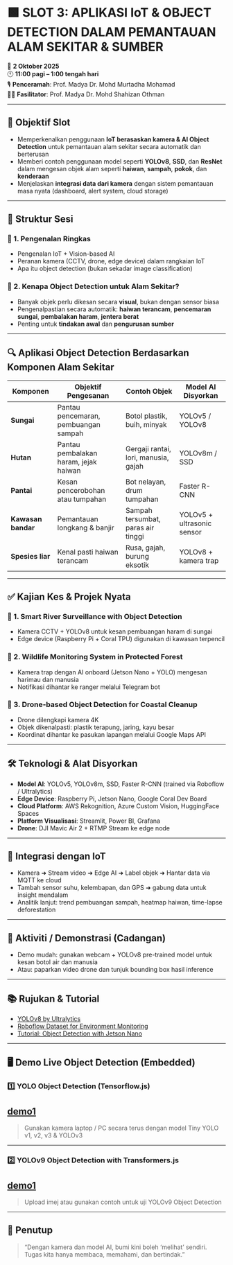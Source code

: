 # 🟩 SLOT 3: APLIKASI IoT & OBJECT DETECTION DALAM PEMANTAUAN ALAM SEKITAR & SUMBER

📅 **2 Oktober 2025**  
🕚 **11:00 pagi – 1:00 tengah hari**  
🎙️ **Penceramah**: Prof. Madya Dr. Mohd Murtadha Mohamad  
👨‍🏫 **Fasilitator**: Prof. Madya Dr. Mohd Shahizan Othman  

---

## 🎯 Objektif Slot

- Memperkenalkan penggunaan **IoT berasaskan kamera & AI Object Detection** untuk pemantauan alam sekitar secara automatik dan berterusan  
- Memberi contoh penggunaan model seperti **YOLOv8**, **SSD**, dan **ResNet** dalam mengesan objek alam seperti **haiwan**, **sampah**, **pokok**, dan **kenderaan**  
- Menjelaskan **integrasi data dari kamera** dengan sistem pemantauan masa nyata (dashboard, alert system, cloud storage)  

---

## 🧭 Struktur Sesi

### 🔹 1. Pengenalan Ringkas
- Pengenalan IoT + Vision-based AI  
- Peranan kamera (CCTV, drone, edge device) dalam rangkaian IoT  
- Apa itu object detection (bukan sekadar image classification)  

### 🔹 2. Kenapa Object Detection untuk Alam Sekitar?
- Banyak objek perlu dikesan secara **visual**, bukan dengan sensor biasa  
- Pengenalpastian secara automatik: **haiwan terancam**, **pencemaran sungai**, **pembalakan haram**, **jentera berat**  
- Penting untuk **tindakan awal** dan **pengurusan sumber**  

---

## 🔍 Aplikasi Object Detection Berdasarkan Komponen Alam Sekitar

| Komponen         | Objektif Pengesanan                     | Contoh Objek                              | Model AI Disyorkan         |
|------------------|------------------------------------------|-------------------------------------------|-----------------------------|
| **Sungai**       | Pantau pencemaran, pembuangan sampah     | Botol plastik, buih, minyak               | YOLOv5 / YOLOv8             |
| **Hutan**        | Pantau pembalakan haram, jejak haiwan    | Gergaji rantai, lori, manusia, gajah      | YOLOv8m / SSD               |
| **Pantai**       | Kesan pencerobohan atau tumpahan         | Bot nelayan, drum tumpahan                | Faster R-CNN                |
| **Kawasan bandar**| Pemantauan longkang & banjir            | Sampah tersumbat, paras air tinggi        | YOLOv5 + ultrasonic sensor  |
| **Spesies liar** | Kenal pasti haiwan terancam              | Rusa, gajah, burung eksotik               | YOLOv8 + kamera trap        |

---

## ✅ Kajian Kes & Projek Nyata

### 📸 1. Smart River Surveillance with Object Detection
- Kamera CCTV + YOLOv8 untuk kesan pembuangan haram di sungai  
- Edge device (Raspberry Pi + Coral TPU) digunakan di kawasan terpencil  

### 🐘 2. Wildlife Monitoring System in Protected Forest
- Kamera trap dengan AI onboard (Jetson Nano + YOLO) mengesan harimau dan manusia  
- Notifikasi dihantar ke ranger melalui Telegram bot  

### 🌊 3. Drone-based Object Detection for Coastal Cleanup
- Drone dilengkapi kamera 4K  
- Objek dikenalpasti: plastik terapung, jaring, kayu besar  
- Koordinat dihantar ke pasukan lapangan melalui Google Maps API  

---

## 🛠️ Teknologi & Alat Disyorkan

- **Model AI**: YOLOv5, YOLOv8m, SSD, Faster R-CNN (trained via Roboflow / Ultralytics)  
- **Edge Device**: Raspberry Pi, Jetson Nano, Google Coral Dev Board  
- **Cloud Platform**: AWS Rekognition, Azure Custom Vision, HuggingFace Spaces  
- **Platform Visualisasi**: Streamlit, Power BI, Grafana  
- **Drone**: DJI Mavic Air 2 + RTMP Stream ke edge node  

---

## 🤖 Integrasi dengan IoT

- Kamera ➜ Stream video ➜ Edge AI ➜ Label objek ➜ Hantar data via MQTT ke cloud  
- Tambah sensor suhu, kelembapan, dan GPS ➜ gabung data untuk insight mendalam  
- Analitik lanjut: trend pembuangan sampah, heatmap haiwan, time-lapse deforestation  

---

## 🔬 Aktiviti / Demonstrasi (Cadangan)

- Demo mudah: gunakan webcam + YOLOv8 pre-trained model untuk kesan botol air dan manusia  
- Atau: paparkan video drone dan tunjuk bounding box hasil inference  

---

## 📚 Rujukan & Tutorial

- [YOLOv8 by Ultralytics](https://docs.ultralytics.com/)  
- [Roboflow Dataset for Environment Monitoring](https://universe.roboflow.com/)  
- [Tutorial: Object Detection with Jetson Nano](https://developer.nvidia.com/embedded/learn/jetson)  

---

## 🖥️ Demo Live Object Detection (Embedded)

### 1️⃣ YOLO Object Detection (Tensorflow.js)

## [demo1](https://shaqian.github.io/tfjs-yolo-demo/?utm_source=chatgpt.com)

> Gunakan kamera laptop / PC secara terus dengan model Tiny YOLO v1, v2, v3 & YOLOv3  

---

### 2️⃣ YOLOv9 Object Detection with Transformers.js

## [demo1](https://huggingface.co/spaces/Xenova/yolov9-web?utm_source=chatgpt.com)

> Upload imej atau gunakan contoh untuk uji YOLOv9 Object Detection  

---

## 🎤 Penutup

> “Dengan kamera dan model AI, bumi kini boleh ‘melihat’ sendiri. Tugas kita hanya membaca, memahami, dan bertindak.”
